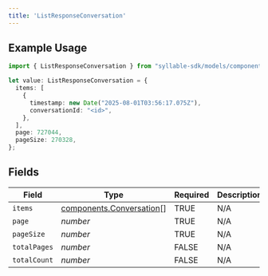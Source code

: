 ```yaml
---
title: 'ListResponseConversation'
---
```


## Example Usage

```typescript
import { ListResponseConversation } from "syllable-sdk/models/components";

let value: ListResponseConversation = {
  items: [
    {
      timestamp: new Date("2025-08-01T03:56:17.075Z"),
      conversationId: "<id>",
    },
  ],
  page: 727044,
  pageSize: 270328,
};
```

## Fields

| Field                                                                | Type                                                                 | Required                                                             | Description                                                          |
| -------------------------------------------------------------------- | -------------------------------------------------------------------- | -------------------------------------------------------------------- | -------------------------------------------------------------------- |
| `items`                                                              | [components.Conversation](/sdk-docs/models/components/conversation)[] | TRUE                                                   | N/A                                                                  |
| `page`                                                               | *number*                                                             | TRUE                                                   | N/A                                                                  |
| `pageSize`                                                           | *number*                                                             | TRUE                                                   | N/A                                                                  |
| `totalPages`                                                         | *number*                                                             | FALSE                                                   | N/A                                                                  |
| `totalCount`                                                         | *number*                                                             | FALSE                                                   | N/A                                                                  |